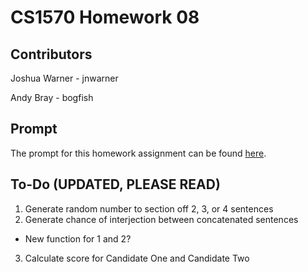 # CS1570 Homework 08

## Contributors

Joshua Warner - jnwarner

Andy Bray - bogfish

## Prompt

The prompt for this homework assignment can be found [here](https://sites.google.com/a/mst.edu/price/courses/cs-1570/hw/2016/fall/assignment-08).

## To-Do (UPDATED, PLEASE READ)

1. Generate random number to section off 2, 3, or 4 sentences
2. Generate chance of interjection between concatenated sentences
  * New function for 1 and 2?
3. Calculate score for Candidate One and Candidate Two
